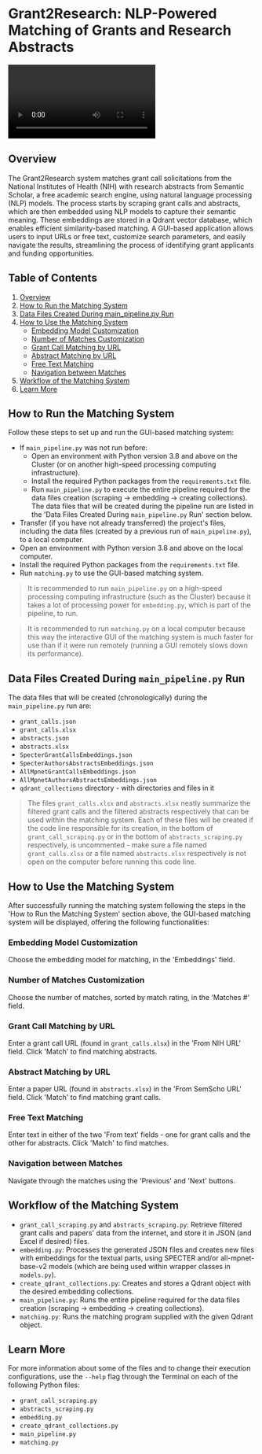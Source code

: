 # Grant2Research: NLP-Powered Matching of Grants and Research Abstracts

<video src="media/grant2research_ui_demo.mp4" controls="controls" style="max-width: 100%;">
Your browser does not support the video tag.
</video>

## Overview

The Grant2Research system matches grant call solicitations from
the National Institutes of Health (NIH) with research abstracts from Semantic
Scholar, a free academic search engine, using natural language processing (NLP)
models. The process starts by scraping grant calls and abstracts, which are
then embedded using NLP models to capture their semantic meaning. These
embeddings are stored in a Qdrant vector database, which enables efficient
similarity-based matching. A GUI-based application allows users to input URLs
or free text, customize search parameters, and easily navigate the results,
streamlining the process of identifying grant applicants and funding
opportunities.

## Table of Contents

1. [Overview](#overview)
2. [How to Run the Matching System](#how-to-run-the-matching-system)
3. [Data Files Created During main_pipeline.py Run](#data-files-created-during-main_pipelinepy-run)
4. [How to Use the Matching System](#how-to-use-the-matching-system)
    - [Embedding Model Customization](#embedding-model-customization)
    - [Number of Matches Customization](#number-of-matches-customization)
    - [Grant Call Matching by URL](#grant-call-matching-by-url)
    - [Abstract Matching by URL](#abstract-matching-by-url)
    - [Free Text Matching](#free-text-matching)
    - [Navigation between Matches](#navigation-between-matches)
5. [Workflow of the Matching System](#workflow-of-the-matching-system)
6. [Learn More](#learn-more)

## How to Run the Matching System

Follow these steps to set up and run the GUI-based matching system:

- If `main_pipeline.py` was not run before:
    - Open an environment with Python version 3.8 and above on the Cluster (or
      on another high-speed processing computing infrastructure).
    - Install the required Python packages from the `requirements.txt` file.
    - Run `main_pipeline.py` to execute the entire pipeline required for the
      data files creation (scraping -> embedding -> creating collections). The
      data files that will be created during the pipeline run are listed in
      the 'Data Files Created During `main_pipeline.py` Run' section below.
- Transfer (if you have not already transferred) the project's files, including
  the data files (created by a previous run of `main_pipeline.py`), to a local
  computer.
- Open an environment with Python version 3.8 and above on the local computer.
- Install the required Python packages from the `requirements.txt` file.
- Run `matching.py` to use the GUI-based matching system.

> It is recommended to run `main_pipeline.py` on a high-speed processing
> computing infrastructure (such as the Cluster) because it takes a lot of
> processing power for `embedding.py`, which is part of the pipeline, to run.

> It is recommended to run `matching.py` on a local computer because this way
> the interactive GUI of the matching system is much faster for use than if it
> were run remotely (running a GUI remotely slows down its performance).

## Data Files Created During `main_pipeline.py` Run

The data files that will be created (chronologically) during
the `main_pipeline.py` run are:

- `grant_calls.json`
- `grant_calls.xlsx`
- `abstracts.json`
- `abstracts.xlsx`
- `SpecterGrantCallsEmbeddings.json`
- `SpecterAuthorsAbstractsEmbeddings.json`
- `AllMpnetGrantCallsEmbeddings.json`
- `AllMpnetAuthorsAbstractsEmbeddings.json`
- `qdrant_collections` directory - with directories and files in it

> The files `grant_calls.xlsx` and `abstracts.xlsx` neatly summarize the
> filtered grant calls and the filtered abstracts respectively that can be used
> within the matching system. Each of these files will be created if the code
> line responsible for its creation, in the bottom of `grant_call_scraping.py`
> or
> in the bottom of `abstracts_scraping.py` respectively, is uncommented - make
> sure a file named `grant_calls.xlsx` or a file named `abstracts.xlsx`
> respectively is not open on the computer before running this code line.

## How to Use the Matching System

After successfully running the matching system following the steps in the 'How
to Run the Matching System' section above, the GUI-based matching system will
be displayed, offering the following functionalities:

### Embedding Model Customization

Choose the embedding model for matching, in the 'Embeddings' field.

### Number of Matches Customization

Choose the number of matches, sorted by match rating, in the 'Matches #' field.

### Grant Call Matching by URL

Enter a grant call URL (found in `grant_calls.xlsx`) in the 'From NIH URL'
field. Click 'Match' to find matching abstracts.

### Abstract Matching by URL

Enter a paper URL (found in `abstracts.xlsx`) in the 'From SemScho URL' field.
Click 'Match' to find matching grant calls.

### Free Text Matching

Enter text in either of the two 'From text' fields - one for grant calls and
the other for abstracts. Click 'Match' to find matches.

### Navigation between Matches

Navigate through the matches using the 'Previous' and 'Next' buttons.

## Workflow of the Matching System

- `grant_call_scraping.py` and `abstracts_scraping.py`: Retrieve filtered grant
  calls and papers' data from the internet, and store it in JSON (and Excel if
  desired) files.
- `embedding.py`: Processes the generated JSON files and creates new files with
  embeddings for the textual parts, using SPECTER and/or all-mpnet-base-v2
  models (which are being used within wrapper classes in `models.py`).
- `create_qdrant_collections.py`: Creates and stores a Qdrant object with the
  desired embedding collections.
- `main_pipeline.py`: Runs the entire pipeline required for the data files
  creation (scraping -> embedding -> creating collections).
- `matching.py`: Runs the matching program supplied with the given Qdrant
  object.

## Learn More

For more information about some of the files and to change their execution
configurations, use the `--help` flag through the Terminal on each of the
following Python files:

- `grant_call_scraping.py`
- `abstracts_scraping.py`
- `embedding.py`
- `create_qdrant_collections.py`
- `main_pipeline.py`
- `matching.py`
